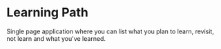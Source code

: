 # Learning Path

Single page application where you can list what you plan to learn, revisit, not learn and what you've learned.